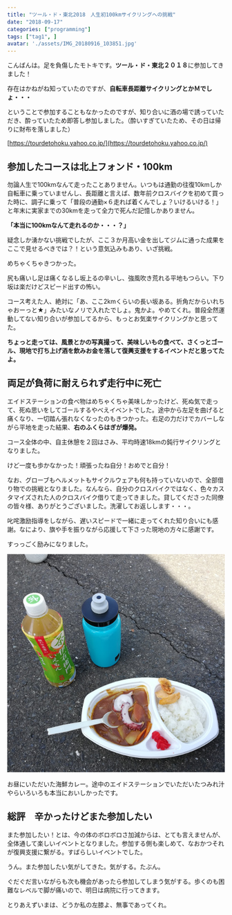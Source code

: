 ```yaml
---
title: "ツール・ド・東北2018　人生初100kmサイクリングへの挑戦"
date: "2018-09-17"
categories: ["programming"]
tags: ["tag1", ]
avatar: './assets/IMG_20180916_103851.jpg'
---
```



こんばんは。足を負傷したモトキです。**ツール・ド・東北２０１８**に参加してきました！

存在はかねがね知っていたのですが、**自転車長距離サイクリングとかＭでしょ・・・**

ということで参加することもなかったのですが、知り合いに酒の場で誘っていただき、酔っていたため即答し参加しました。（酔いすぎていたため、その日は帰りに財布を落しました）

[https://tourdetohoku.yahoo.co.jp/](https://tourdetohoku.yahoo.co.jp/)

## 参加したコースは北上フォンド・100km

勿論人生で100kmなんて走ったことありません。いつもは通勤の往復10kmしか自転車に乗っていませんし、長距離と言えば、数年前クロスバイクを初めて買った時に、調子に乗って「普段の通勤×６走れば着くんでしょ？いけるいける！」と年末に実家までの30kmを走って全力で死んだ記憶しかありません。

**「本当に100kmなんて走れるのか・・・？」**

疑念しか湧かない挑戦でしたが、ここ３か月高い金を出してジムに通った成果をここで見せるべきでは？！という意気込みもあり、いざ挑戦。

めちゃくちゃきつかった。

尻も痛いし足は痛くなるし坂上るの辛いし、強風吹き荒れる平地もつらい。下り坂は楽だけどスピード出すの怖い。

コース考えた人、絶対に「あ、ここ2kmくらいの長い坂ある。折角だからいれちゃおーっと★」みたいなノリで入れたでしょ。鬼かよ。やめてくれ。普段全然運動してない知り合いが参加してるから、もっとお気楽サイクリングかと思ってた。

**ちょっと走っては、風景とかの写真撮って、美味しいもの食べて、さくっとゴール、現地で打ち上げ酒を飲みお金を落して復興支援をするイベントだと思ってたよ。**

## 両足が負荷に耐えられず走行中に死亡

エイドステーションの食べ物はめちゃくちゃ美味しかったけど、死ぬ気で走って、死ぬ思いをしてゴールするやべえイベントでした。途中から左足を曲げると痛くなり、一切踏ん張れなくなったのもきつかった。右足の力だけでカバーしながら平地を走った結果、**右のふくらはぎが爆発。**

コース全体の中、自主休憩を２回はさみ、平均時速18kmの鈍行サイクリングとなりました。

けど一度も歩かなかった！頑張ったね自分！おめでと自分！

なお、グローブもヘルメットもサイクルウェアも何も持っていないので、全部借り物での挑戦となりました。なんなら、自分のクロスバイクではなく、色々カスタマイズされた人のクロスバイク借りて走ってきました。貸してくださった同僚の皆々様、ありがとうございました。洗濯してお返しします・・・。

叱咤激励指導をしながら、遅いスピードで一緒に走ってくれた知り合いにも感謝。なにより、旗や手を振りながら応援して下さった現地の方々に感謝です。

すっっごく励みになりました。

![tool de TOHOKU lunch](assets/IMG_20180916_125539.jpg)

お昼にいただいた海鮮カレー。途中のエイドステーションでいただいたつみれ汁やらいろいろも本当においしかったです。

## 総評　辛かったけどまた参加したい

また参加したい！とは、今の体のボロボロさ加減からは、とても言えませんが、全体通して楽しいイベントとなりました。参加する側も楽しめて、なおかつそれが復興支援に繋がる。すばらしいイベントでした。

うん。また参加したい気がしてきた。気がする。たぶん。

ぐだぐだ言いながらも次も機会があったら参加してしまう気がする。歩くのも困難なレベルで脚が痛いので、明日は病院に行ってきます。

とりあえずいまは、どうか私の左膝よ、無事であってくれ。
